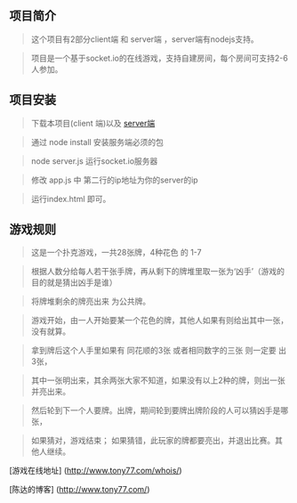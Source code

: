 项目简介
-----------------------------------
> 这个项目有2部分client端 和 server端 ，server端有nodejs支持。

> 项目是一个基于socket.io的在线游戏，支持自建房间，每个房间可支持2-6人参加。


项目安装
-----------------------------------
> 下载本项目(client 端)以及 [server端 ](https://github.com/chendatony31/whoisserver)

> 通过 node install 安装服务端必须的包

> node server.js 运行socket.io服务器

> 修改 app.js 中 第二行的ip地址为你的server的ip

> 运行index.html 即可。


游戏规则
-----------------------------------
> 这是一个扑克游戏，一共28张牌，4种花色 的 1-7 

> 根据人数分给每人若干张手牌，再从剩下的牌堆里取一张为‘凶手’（游戏的目的就是猜出凶手是谁）

> 将牌堆剩余的牌亮出来 为公共牌。

> 游戏开始，由一人开始要某一个花色的牌，其他人如果有则给出其中一张，没有就算。

> 拿到牌后这个人手里如果有 同花顺的3张 或者相同数字的三张 则一定要 出3张，

> 其中一张明出来，其余两张大家不知道，如果没有以上2种的牌，则出一张并亮出来。

> 然后轮到下一个人要牌。出牌，期间轮到要牌出牌阶段的人可以猜凶手是哪张，

> 如果猜对，游戏结束； 如果猜错，此玩家的牌都要亮出，并退出比赛。其他人继续。

[游戏在线地址] (http://www.tony77.com/whois/)


[陈达的博客] (http://www.tony77.com/)
